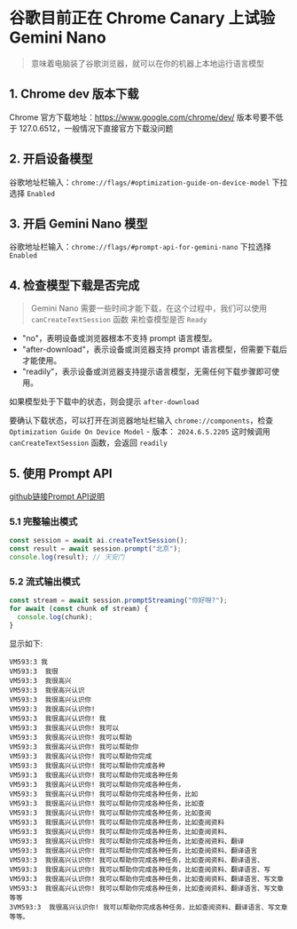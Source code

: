 # 谷歌目前正在 Chrome Canary 上试验 Gemini Nano
> 意味着电脑装了谷歌浏览器，就可以在你的机器上本地运行语言模型
## 1. Chrome dev 版本下载
Chrome 官方下载地址：https://www.google.com/chrome/dev/
版本号要不低于 127.0.6512，一般情况下直接官方下载没问题

## 2. 开启设备模型
谷歌地址栏输入：`chrome://flags/#optimization-guide-on-device-model`
下拉选择 `Enabled`

## 3. 开启 Gemini Nano 模型
谷歌地址栏输入：`chrome://flags/#prompt-api-for-gemini-nano`
下拉选择 `Enabled`

## 4. 检查模型下载是否完成
> Gemini Nano 需要一些时间才能下载，在这个过程中，我们可以使用 `canCreateTextSession` 函数 来检查模型是否 `Ready`
- "no"，表明设备或浏览器根本不支持 prompt 语言模型。
- "after-download"，表示设备或浏览器支持 prompt 语言模型，但需要下载后才能使用。
- "readily"，表示设备或浏览器支持提示语言模型，无需任何下载步骤即可使用。

如果模型处于下载中的状态，则会提示 `after-download`

要确认下载状态，可以打开在浏览器地址栏输入 `chrome://components`，检查 
`Optimization Guide On Device Model` - 版本： `2024.6.5.2205`
这时候调用`canCreateTextSession` 函数，会返回 `readily`

## 5. 使用 Prompt API
[github链接Prompt API说明](https://github.com/explainers-by-googlers/prompt-api)
### 5.1 完整输出模式
```js
const session = await ai.createTextSession();
const result = await session.prompt("北京");
console.log(result); // 天安门
```
### 5.2 流式输出模式

```js
const stream = await session.promptStreaming("你好呀?");
for await (const chunk of stream) {
  console.log(chunk);
}
```
显示如下: 
```
VM593:3 我
VM593:3  我很
VM593:3  我很高兴
VM593:3  我很高兴认识
VM593:3  我很高兴认识你
VM593:3  我很高兴认识你!
VM593:3  我很高兴认识你! 我
VM593:3  我很高兴认识你! 我可以
VM593:3  我很高兴认识你! 我可以帮助
VM593:3  我很高兴认识你! 我可以帮助你
VM593:3  我很高兴认识你! 我可以帮助你完成
VM593:3  我很高兴认识你! 我可以帮助你完成各种
VM593:3  我很高兴认识你! 我可以帮助你完成各种任务
VM593:3  我很高兴认识你! 我可以帮助你完成各种任务，
VM593:3  我很高兴认识你! 我可以帮助你完成各种任务，比如
VM593:3  我很高兴认识你! 我可以帮助你完成各种任务，比如查
VM593:3  我很高兴认识你! 我可以帮助你完成各种任务，比如查阅
VM593:3  我很高兴认识你! 我可以帮助你完成各种任务，比如查阅资料
VM593:3  我很高兴认识你! 我可以帮助你完成各种任务，比如查阅资料、
VM593:3  我很高兴认识你! 我可以帮助你完成各种任务，比如查阅资料、翻译
VM593:3  我很高兴认识你! 我可以帮助你完成各种任务，比如查阅资料、翻译语言
VM593:3  我很高兴认识你! 我可以帮助你完成各种任务，比如查阅资料、翻译语言、
VM593:3  我很高兴认识你! 我可以帮助你完成各种任务，比如查阅资料、翻译语言、写
VM593:3  我很高兴认识你! 我可以帮助你完成各种任务，比如查阅资料、翻译语言、写文章
VM593:3  我很高兴认识你! 我可以帮助你完成各种任务，比如查阅资料、翻译语言、写文章等等
3VM593:3  我很高兴认识你! 我可以帮助你完成各种任务，比如查阅资料、翻译语言、写文章等等。
```